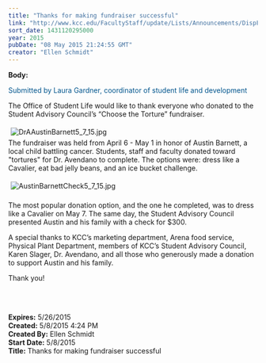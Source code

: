 ```yaml
---
title: "Thanks for making fundraiser successful"
link: "http://www.kcc.edu/FacultyStaff/update/Lists/Announcements/DispForm.aspx?ID=1923"
sort_date: 1431120295000
year: 2015
pubDate: "08 May 2015 21:24:55 GMT"
creator: "Ellen Schmidt"
---
```


<div><b>Body:</b> <div class="ExternalClassE07960975FE044DABD28A05929CBD4F6"><p style="color:#00558d">​<span>Submitted by Laura Gardner, coordinator of student life and development</span></p>
<p>The Office of Student Life would like to thank everyone who donated to the Student Advisory Council’s “Choose the Torture” fundraiser.</p>
<p><img alt="DrAAustinBarnett5_7_15.jpg" src="/FacultyStaff/update/Documents/DrAAustinBarnett5_7_15.jpg" style="margin:5px" /><br />The fundraiser was held from April 6 - May 1 in honor of Austin Barnett, a local child battling cancer. Students, staff and faculty donated toward &quot;tortures&quot; for Dr. Avendano to complete. The options were: dress like a Cavalier, eat bad jelly beans, and an ice bucket challenge. </p>
<p><img alt="AustinBarnettCheck5_7_15.jpg" src="/FacultyStaff/update/PublishingImages/AustinBarnettCheck5_7_15.jpg" style="margin:5px" /><br /><br />The most popular donation option, and the one he completed, was to dress like a Cavalier on May 7. The same day, the Student Advisory Council presented Austin and his family with a check for $300.</p>
<p>A special thanks to KCC’s marketing department, Arena food service, Physical Plant Department, members of KCC’s Student Advisory Council, Karen Slager, Dr. Avendano, and all those who generously made a donation to support Austin and his family. </p>
<p>Thank you!</p>
<p><br /> </p></div></div>
<div><b>Expires:</b> 5/26/2015</div>
<div><b>Created:</b> 5/8/2015 4:24 PM</div>
<div><b>Created By:</b> Ellen Schmidt</div>
<div><b>Start Date:</b> 5/8/2015</div>
<div><b>Title:</b> Thanks for making fundraiser successful</div>
